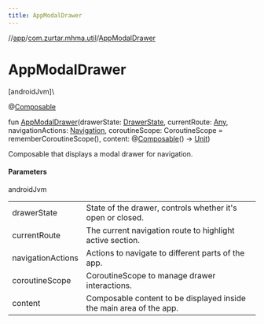 ```yaml
---
title: AppModalDrawer
---
```

//[app](../../index.html)/[com.zurtar.mhma.util](index.html)/[AppModalDrawer](-app-modal-drawer.html)



# AppModalDrawer



[androidJvm]\




@[Composable](https://developer.android.com/reference/kotlin/androidx/compose/runtime/Composable.html)



fun [AppModalDrawer](-app-modal-drawer.html)(drawerState: [DrawerState](https://developer.android.com/reference/kotlin/androidx/compose/material3/DrawerState.html), currentRoute: [Any](https://kotlinlang.org/api/core/kotlin-stdlib/kotlin/-any/index.html), navigationActions: [Navigation](../com.zurtar.mhma/-navigation/index.html), coroutineScope: CoroutineScope = rememberCoroutineScope(), content: @[Composable](https://developer.android.com/reference/kotlin/androidx/compose/runtime/Composable.html)() -&gt; [Unit](https://kotlinlang.org/api/core/kotlin-stdlib/kotlin/-unit/index.html))



Composable that displays a modal drawer for navigation.



#### Parameters


androidJvm

| | |
|---|---|
| drawerState | State of the drawer, controls whether it's open or closed. |
| currentRoute | The current navigation route to highlight active section. |
| navigationActions | Actions to navigate to different parts of the app. |
| coroutineScope | CoroutineScope to manage drawer interactions. |
| content | Composable content to be displayed inside the main area of the app. |



